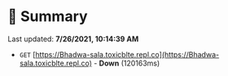 # 📖 Summary
Last updated: **7/26/2021, 10:14:39 AM**

- `GET` [https://Bhadwa-sala.toxicblte.repl.co](https://Bhadwa-sala.toxicblte.repl.co) - **Down** (120163ms)
